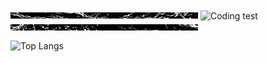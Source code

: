 <img align="center" alt="Coding test" width="300" height="10" src="https://github.com/caliskate/caliskate/blob/main/wavegif-ezgif.com-crop%20(1).gif?raw=true">
<img align="center" alt="Coding test" width="300" height="150" src="https://github.com/caliskate/caliskate/blob/main/f2.gif?raw=true">
<img align="center" alt="Coding test" width="300" height="10" src="https://github.com/caliskate/caliskate/blob/main/wavegif-ezgif.com-crop%20(2).gif?raw=true">

![Top Langs](https://github-readme-stats.vercel.app/api/top-langs/?username=caliskate&layout=compact&theme=transparent)
<!--
**caliskate/caliskate** is a ✨ _special_ ✨ repository because its `README.md` (this file) appears on your GitHub profile.

Here are some ideas to get you started:

- 🔭 I’m currently working on 
- 🌱 I’m currently learning machine learning with Python
- 👯 I’m looking to collaborate on applied artificial intelligence
- 🤔 I’m looking for help with ...
- 💬 Ask me about ...
- 📫 How to reach me: ...
- 😄 Pronouns: ...
- ⚡ Fun fact: ...
-->
